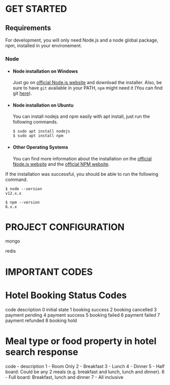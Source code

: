 # GET STARTED

## Requirements

For development, you will only need Node.js and a node global package, npm, installed in your environement.

### Node
- #### Node installation on Windows

  Just go on [official Node.js website](https://nodejs.org/) and download the installer.
Also, be sure to have `git` available in your PATH, `npm` might need it (You can find git [here](https://git-scm.com/)).

- #### Node installation on Ubuntu

  You can install nodejs and npm easily with apt install, just run the following commands.

      $ sudo apt install nodejs
      $ sudo apt install npm

- #### Other Operating Systems
  You can find more information about the installation on the [official Node.js website](https://nodejs.org/) and the [official NPM website](https://npmjs.org/).

If the installation was successful, you should be able to run the following command.

    $ node --version
    v12.x.x

    $ npm --version
    6.x.x

# PROJECT CONFIGURATION
 mongo 

 redis 

# IMPORTANT CODES

# Hotel Booking Status Codes
code  description
0     initial state
1     booking success
2     booking cancelled
3     payment pending
4     payment success
5     booking failed
6     payment failed
7     payment refunded
8     booking hold


# Meal type or food property in hotel search response

code - description
1    - Room Only
2    - Breakfast
3    - Lunch
4    - Dinner
5    - Half board: Could be any 2 meals (e.g. breakfast and lunch, lunch and dinner).
6    - Full board: Breakfast, lunch and dinner
7    - All inclusive